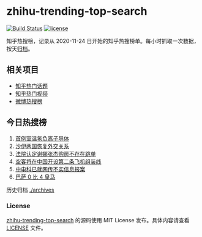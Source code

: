 # zhihu-trending-top-search

[![Build Status](https://github.com/justjavac/zhihu-trending-top-search/workflows/ci/badge.svg?branch=main)](https://github.com/justjavac/zhihu-trending-top-search/actions)
[![license](https://img.shields.io/github/license/justjavac/zhihu-trending-top-search)](https://github.com/justjavac/zhihu-trending-top-search/blob/main/LICENSE)

知乎热搜榜，记录从 2020-11-24 日开始的知乎热搜榜单。每小时抓取一次数据，按天[归档](./archives)。

## 相关项目

- [知乎热门话题](https://github.com/justjavac/zhihu-trending-hot-questions)
- [知乎热门视频](https://github.com/justjavac/zhihu-trending-hot-video)
- [微博热搜榜](https://github.com/justjavac/weibo-trending-hot-search)

## 今日热搜榜

<!-- BEGIN -->
<!-- 最后更新时间 Fri Apr 07 2023 09:54:27 GMT+0800 (China Standard Time) -->

1. [首例室温氢负离子导体](https://www.zhihu.com/search?q=%E9%A6%96%E4%BE%8B%E5%AE%A4%E6%B8%A9%E6%B0%A2%E8%B4%9F%E7%A6%BB%E5%AD%90%E5%AF%BC%E4%BD%93)
1. [沙伊两国恢复外交关系](https://www.zhihu.com/search?q=%E6%B2%99%E4%BC%8A%E4%B8%A4%E5%9B%BD%E6%81%A2%E5%A4%8D%E5%A4%96%E4%BA%A4%E5%85%B3%E7%B3%BB)
1. [法院认定谢娜张杰购房不存在跳单](https://www.zhihu.com/search?q=%E6%B3%95%E9%99%A2%E8%AE%A4%E5%AE%9A%E8%B0%A2%E5%A8%9C%E5%BC%A0%E6%9D%B0%E8%B4%AD%E6%88%BF%E4%B8%8D%E5%AD%98%E5%9C%A8%E8%B7%B3%E5%8D%95)
1. [空客将在中国开设第二条飞机组装线](https://www.zhihu.com/search?q=%E7%A9%BA%E5%AE%A2%E5%B0%86%E5%9C%A8%E4%B8%AD%E5%9B%BD%E5%BC%80%E8%AE%BE%E7%AC%AC%E4%BA%8C%E6%9D%A1%E9%A3%9E%E6%9C%BA%E7%BB%84%E8%A3%85%E7%BA%BF)
1. [中电科已就网传不实信息报案](https://www.zhihu.com/search?q=%E4%B8%AD%E7%94%B5%E7%A7%91%E5%B7%B2%E5%B0%B1%E7%BD%91%E4%BC%A0%E4%B8%8D%E5%AE%9E%E4%BF%A1%E6%81%AF%E6%8A%A5%E6%A1%88)
1. [巴萨 0 比 4 皇马](https://www.zhihu.com/search?q=%E5%B7%B4%E8%90%A8%200%20%E6%AF%94%204%20%E7%9A%87%E9%A9%AC)

<!-- END -->

历史归档 [./archives](./archives)

### License

[zhihu-trending-top-search](https://github.com/justjavac/zhihu-trending-top-search) 的源码使用 MIT License
发布。具体内容请查看 [LICENSE](./LICENSE) 文件。

